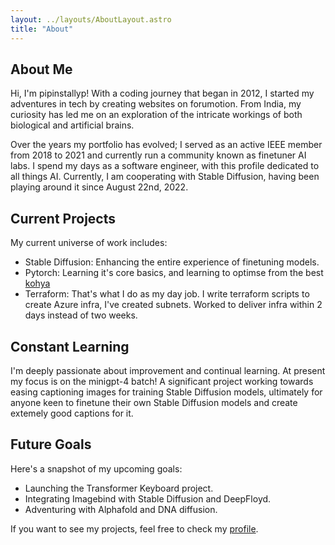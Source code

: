 ```yaml
---
layout: ../layouts/AboutLayout.astro
title: "About"
---
```


## About Me

Hi, I'm pipinstallyp! With a coding journey that began in 2012, I started my adventures in tech by creating websites on forumotion. From India, my curiosity has led me on an exploration of the intricate workings of both biological and artificial brains. 

Over the years my portfolio has evolved; I served as an active IEEE member from 2018 to 2021 and currently run a community known as finetuner AI labs. I spend my days as a software engineer, with this profile dedicated to all things AI. Currently, I am cooperating with Stable Diffusion, having been playing around it since August 22nd, 2022.

## Current Projects

My current universe of work includes:

- Stable Diffusion: Enhancing the entire experience of finetuning models.
- Pytorch: Learning it's core basics, and learning to optimse from the best [kohya](https://github.com/bmaltais/kohya_ss)
- Terraform: That's what I do as my day job. I write terraform scripts to create Azure infra, I've created subnets. Worked to deliver infra within 2 days instead of two weeks. 

## Constant Learning

I'm deeply passionate about improvement and continual learning. At present my focus is on the minigpt-4 batch! A significant project working towards easing captioning images for training Stable Diffusion models, ultimately for anyone keen to finetune their own Stable Diffusion models and create extemely good captions for it.

## Future Goals

Here's a snapshot of my upcoming goals:

- Launching the Transformer Keyboard project.
- Integrating Imagebind with Stable Diffusion and DeepFloyd.
- Adventuring with Alphafold and DNA diffusion.

If you want to see my projects, feel free to check my [profile](https://github.com/pipinstallyp). 
